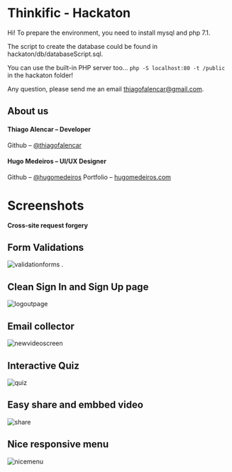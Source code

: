 # Thinkific - Hackaton

Hi!
To prepare the environment, you need to install mysql and php 7.1.

The script to create the database could be found in hackaton/db/databaseScript.sql.

You can use the built-in PHP server too... `php -S localhost:80 -t /public` in the hackaton folder!

Any question, please send me an email thiagofalencar@gmail.com.
## About us

#### Thiago Alencar – Developer
Github – [@thiagofalencar](https://github.com/thiagofalencar)

#### Hugo Medeiros – UI/UX Designer
Github – [@hugomedeiros](https://github.com/hugomedeiros)
Portfolio – [hugomedeiros.com](http://hugomedeiros.com)


# Screenshots
**Cross-site request forgery**
    
## Form Validations

![validationforms](https://cloud.githubusercontent.com/assets/390882/24848233/365fd42a-1d9c-11e7-8417-895bbd67aa73.png) .  

## Clean **Sign In** and **Sign Up** page ##

![logoutpage](https://cloud.githubusercontent.com/assets/390882/24848231/365fb3b4-1d9c-11e7-943c-cb97b0cd7dbc.png)

## Email collector
![newvideoscreen](https://cloud.githubusercontent.com/assets/390882/24848234/36627ca2-1d9c-11e7-8a62-6abbf0003457.png)

## Interactive Quiz
![quiz](https://cloud.githubusercontent.com/assets/390882/24848443/2f3c7d0a-1d9d-11e7-9720-a87cffe4bc15.png)

## Easy share and embbed video
![share](https://cloud.githubusercontent.com/assets/390882/24848544/8c318ea6-1d9d-11e7-8d09-d2e12a785427.png)

## Nice responsive menu
![nicemenu](https://cloud.githubusercontent.com/assets/390882/24848583/cbc8a810-1d9d-11e7-94cf-99354ccfc3e7.png)
